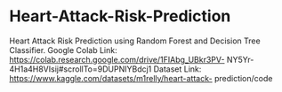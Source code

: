 # Heart-Attack-Risk-Prediction
Heart Attack Risk
Prediction using Random
Forest and Decision Tree
Classifier.
Google Colab Link: https://colab.research.google.com/drive/1FIAbg_UBkr3PV- NY5Yr-4H1a4H8VIsij#scrollTo=9DUPNIYBdcj1
Dataset Link: https://www.kaggle.com/datasets/m1relly/heart-attack- prediction/code
